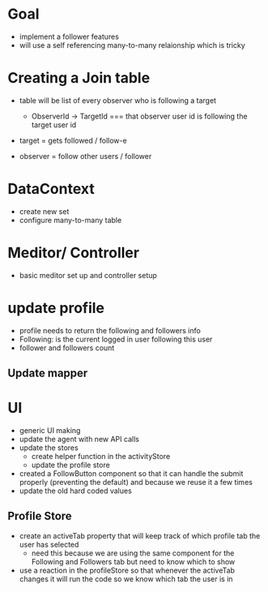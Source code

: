 # Goal 
- implement a follower features
- will use a self referencing many-to-many relaionship which is tricky 

# Creating a Join table
- table will be list of every observer who is following a target 
    - ObserverId -> TargetId === that observer user id is following the target user id
    
- target = gets followed / follow-e
- observer = follow other users / follower

# DataContext
- create new set
- configure many-to-many table 

# Meditor/ Controller
- basic meditor set up and controller setup

# update profile 
- profile needs to return the following and followers info
- Following: is the current logged in user following this user
- follower and followers count

## Update mapper


# UI 
- generic UI making 
- update the agent with new API calls
- update the stores 
    - create helper function in the activityStore 
    - update the profile store 
- created a FollowButton component so that it can handle the submit properly (preventing the default) and because we reuse it a few times
- update the old hard coded values 
## Profile Store
- create an activeTab property that will keep track of which profile tab the user has selected
    - need this because we are using the same component for the Following and Followers tab but need to know which to show
- use a reaction in the profileStore so that whenever the activeTab changes it will run the code so we know which tab the user is in 